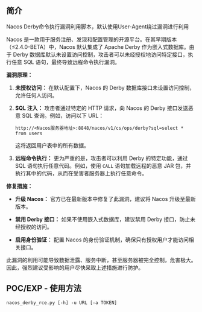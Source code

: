 ## 简介

Nacos Derby命令执行漏洞利用脚本，默认使用User-Agent绕过漏洞进行利用

Nacos 是一款用于服务注册、发现和配置管理的开源平台。在其早期版本（≤2.4.0-BETA）中，Nacos 默认集成了 Apache Derby 作为嵌入式数据库。由于 Derby 数据库默认未设置访问控制，攻击者可以未经授权地访问特定接口，执行任意 SQL 语句，最终导致远程命令执行漏洞。

**漏洞原理：**

1. **未授权访问：** 在默认配置下，Nacos 的 Derby 数据库接口未设置访问控制，允许任何人访问。

2. **SQL 注入：** 攻击者通过特定的 HTTP 请求，向 Nacos 的 Derby 接口发送恶意 SQL 查询。例如，访问以下 URL：

   ```
   http://<Nacos服务器地址>:8848/nacos/v1/cs/ops/derby?sql=select * from users
   ```

   这将返回用户表中的所有数据。

3. **远程命令执行：** 更为严重的是，攻击者可以利用 Derby 的特定功能，通过 SQL 语句执行任意代码。例如，使用 `CALL` 语句加载远程的恶意 JAR 包，并执行其中的代码，从而在受害者服务器上执行任意命令。

**修复措施：**

- **升级 Nacos：** 官方已在最新版本中修复了此漏洞，建议将 Nacos 升级至最新版本。

- **禁用 Derby 接口：** 如果不使用嵌入式数据库，建议禁用 Derby 接口，防止未经授权的访问。

- **启用身份验证：** 配置 Nacos 的身份验证机制，确保只有授权用户才能访问相关接口。

此漏洞的利用可能导致数据泄露、服务中断，甚至服务器被完全控制，危害极大。因此，强烈建议受影响的用户尽快采取上述措施进行防护。 


## POC/EXP - 使用方法
```
nacos_derby_rce.py [-h] -u URL [-a TOKEN]
```